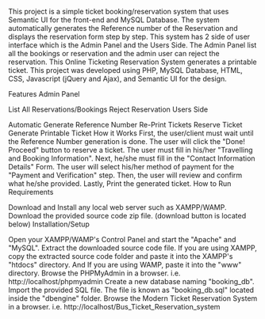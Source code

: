 
This project is a simple ticket booking/reservation system that uses Semantic UI for the front-end and MySQL Database. 
The system automatically generates the Reference number of the Reservation and displays the reservation form step by step. 
This system has 2 side of user interface which is the Admin Panel and the Users Side. 
The Admin Panel list all the bookings or reservation and the admin user can reject the reservation. 
This Online Ticketing Reservation System generates a printable ticket. 
This project was developed using PHP, MySQL Database, HTML, CSS, Javascript (jQuery and Ajax), and Semantic UI for the design.

Features
Admin Panel

List All Reservations/Bookings
Reject Reservation
Users Side

Automatic Generate Reference Number
Re-Print Tickets
Reserve Ticket
Generate Printable Ticket
How it Works
First, the user/client must wait until the Reference Number generation is done.
The user will click the "Done! Proceed" button to reserve a ticket.
The user must fill in his/her "Travelling and Booking Information".
Next, he/she must fill in the "Contact Information Details" Form.
The user will select his/her method of payment for the "Payment and Verification" step.
Then, the user will review and confirm what he/she provided.
Lastly, Print the generated ticket.
How to Run
Requirements

Download and Install any local web server such as XAMPP/WAMP.
Download the provided source code zip file. (download button is located below)
Installation/Setup

Open your XAMPP/WAMP's Control Panel and start the "Apache" and "MySQL".
Extract the downloaded source code file.
If you are using XAMPP, copy the extracted source code folder and paste it into the XAMPP's "htdocs" directory. And If you are using WAMP, paste it into the "www" directory.
Browse the PHPMyAdmin in a browser. i.e. http://localhost/phpmyadmin
Create a new database naming "booking_db".
Import the provided SQL file. The file is known as "booking_db.sql" located inside the "dbengine" folder.
Browse the Modern Ticket Reservation System in a browser. i.e. http://localhost/Bus_Ticket_Reservation_system
